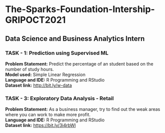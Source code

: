# The-Sparks-Foundation-Intership-GRIPOCT2021

## Data Science and Business Analytics Intern

### TASK - 1: Prediction using Supervised ML

**Problem Statement:** Predict the percentage of an student based on the number of study hours. <br>
**Model used:** Simple Linear Regression <br>
**Language and IDE:** R Programming and  RStudio <br>
**Dataset link:** http://bit.ly/w-data <br>


### TASK - 3: Exploratory Data Analysis - Retail

**Problem Statement:** As a business manager, try to find out the weak areas where you can work to make more profit. <br>
**Language and IDE:** R Programming and  RStudio <br>
**Dataset link:** https://bit.ly/3i4rbWl <br>
